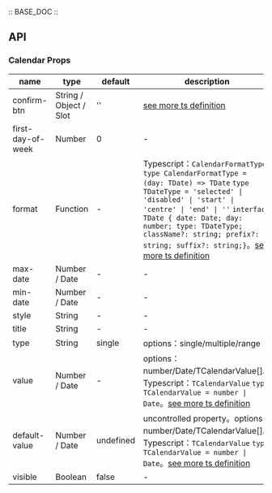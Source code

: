 :: BASE_DOC ::

## API
### Calendar Props

name | type | default | description | required
-- | -- | -- | -- | --
confirm-btn | String / Object / Slot | '' | [see more ts definition](https://github.com/Tencent/tdesign-miniprogram/tree/develop/src/calendar/type.ts) | N
first-day-of-week | Number | 0 | \- | N
format | Function | - | Typescript：`CalendarFormatType ` `type CalendarFormatType = (day: TDate) => TDate` `type TDateType = 'selected' \| 'disabled' \| 'start' \| 'centre' \| 'end' \| ''` `interface TDate { date: Date; day: number; type: TDateType; className?: string; prefix?: string; suffix?: string;}`。[see more ts definition](https://github.com/Tencent/tdesign-miniprogram/tree/develop/src/calendar/type.ts) | N
max-date | Number / Date | - | \- | N
min-date | Number / Date | - | \- | N
style | String | - | \- | N
title | String | - | \- | N
type | String | single | options：single/multiple/range | N
value | Number / Date | - | options：number/Date/TCalendarValue[]。Typescript：`TCalendarValue` `type TCalendarValue = number \| Date`。[see more ts definition](https://github.com/Tencent/tdesign-miniprogram/tree/develop/src/calendar/type.ts) | N
default-value | Number / Date | undefined | uncontrolled property。options：number/Date/TCalendarValue[]。Typescript：`TCalendarValue` `type TCalendarValue = number \| Date`。[see more ts definition](https://github.com/Tencent/tdesign-miniprogram/tree/develop/src/calendar/type.ts) | N
visible | Boolean | false | \- | N
